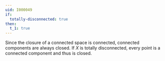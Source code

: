 ```yaml
---
uid: I000049
if:
  totally-disconnected: true
then:
  t_1: true
---
```

Since the closure of a connected space is connected, connected components are always closed. If $X$ is totally disconnected, every point is a connected component and thus is closed.

